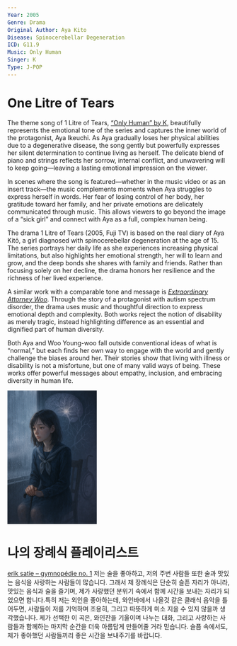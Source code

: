 ```yaml
---
Year: 2005
Genre: Drama
Original Author: Aya Kito
Disease: Spinocerebellar Degeneration
ICD: G11.9
Music: Only Human
Singer: K
Type: J‑POP
---
```


# One Litre of Tears

The theme song of 1 Litre of Tears, [“Only Human” by K](https://www.youtube.com/watch?v=CqsdRNiQOtE), beautifully represents the emotional tone of the series and captures the inner world of the protagonist, Aya Ikeuchi. As Aya gradually loses her physical abilities due to a degenerative disease, the song gently but powerfully expresses her silent determination to continue living as herself. The delicate blend of piano and strings reflects her sorrow, internal conflict, and unwavering will to keep going—leaving a lasting emotional impression on the viewer.

In scenes where the song is featured—whether in the music video or as an insert track—the music complements moments when Aya struggles to express herself in words. Her fear of losing control of her body, her gratitude toward her family, and her private emotions are delicately communicated through music. This allows viewers to go beyond the image of a “sick girl” and connect with Aya as a full, complex human being.

The drama 1 Litre of Tears (2005, Fuji TV) is based on the real diary of Aya Kitō, a girl diagnosed with spinocerebellar degeneration at the age of 15. The series portrays her daily life as she experiences increasing physical limitations, but also highlights her emotional strength, her will to learn and grow, and the deep bonds she shares with family and friends. Rather than focusing solely on her decline, the drama honors her resilience and the richness of her lived experience.

A similar work with a comparable tone and message is [*Extraordinary Attorney Woo*](park_hyowon.md). Through the story of a protagonist with autism spectrum disorder, the drama uses music and thoughtful direction to express emotional depth and complexity. Both works reject the notion of disability as merely tragic, instead highlighting difference as an essential and dignified part of human diversity.

Both Aya and Woo Young-woo fall outside conventional ideas of what is “normal,” but each finds her own way to engage with the world and gently challenge the biases around her. Their stories show that living with illness or disability is not a misfortune, but one of many valid ways of being. These works offer powerful messages about empathy, inclusion, and embracing diversity in human life.

<img src="./nagano_ayane_img.png" alt="description" style="width:40%;" />

# 나의 장례식 플레이리스트

[erik satie – gymnopédie no. 1](https://www.youtube.com/watch?v=S-Xm7s9eGxU)
저는 술을 좋아하고, 저의 주변 사람들 또한 술과 맛있는 음식을 사랑하는 사람들이 많습니다. 그래서 제 장례식은 단순히 슬픈 자리가 아니라, 맛있는 음식과 술을 즐기며, 제가 사랑했던 분위기 속에서 함께 시간을 보내는 자리가 되었으면 합니다.특히 저는 외인을 좋아하는데, 와인바에서 나올것 같은  클래식 음악을 틀어두면, 사람들이 저를 기억하며 조용히, 그리고 따뜻하게 미소 지을 수 있지 않을까 생각했습니다. 제가 선택한 이 곡은, 와인잔을 기울이며 나누는 대화, 그리고 사랑하는 사람들과 함께하는 마지막 순간을 더욱 아름답게 만들어줄 거라 믿습니다. 슬픔 속에서도,제가 좋아했던 사람들끼리 좋은 시간을 보내주기를 바랍니다.

